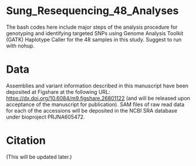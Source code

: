 # Sung_Resequencing_48_Analyses
The bash codes here include major steps of the analysis procedure for genotyping and identifying targeted SNPs using Genome Analysis Toolkit (GATK) Haplotype Caller for the 48 samples in this study.
Suggest to run with nohup.

# Data
Assemblies and variant information described in this manuscript have been deposited at Figshare at the following URL: https://dx.doi.org/10.6084/m9.figshare.26801122 (and will be released upon acceptance of the manuscript for publication).
SAM files of raw read data for each of the accessions will be deposited in the NCBI SRA database under bioproject PRJNA605472.

# Citation
(This will be updated later.)
